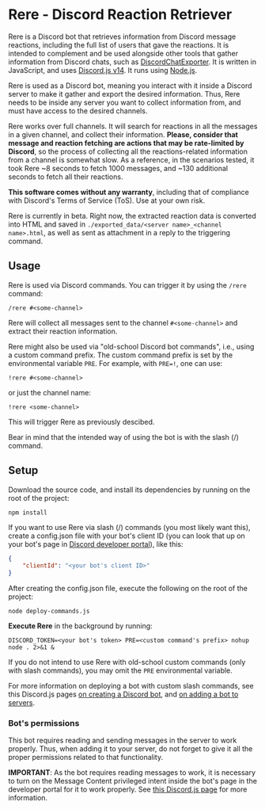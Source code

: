 # Rere - Discord Reaction Retriever

Rere is a Discord bot that retrieves information from Discord message reactions, including the full list of users that gave the reactions. It is intended to complement and be used alongside other tools that gather information from Discord chats, such as [DiscordChatExporter](https://github.com/Tyrrrz/DiscordChatExporter). It is written in JavaScript, and uses [Discord.js v14](https://discord.js.org/). It runs using [Node.js](https://nodejs.org/).

Rere is used as a Discord bot, meaning you interact with it inside a Discord server to make it gather and export the desired information. Thus, Rere needs to be inside any server you want to collect information from, and must have access to the desired channels.

Rere works over full channels. It will search for reactions in all the messages in a given channel, and collect their information. **Please, consider that message and reaction fetching are actions that may be rate-limited by Discord**, so the process of collecting all the reactions-related information from a channel is somewhat slow. As a reference, in the scenarios tested, it took Rere ~8 seconds to fetch 1000 messages, and ~130 additional seconds to fetch all their reactions.

**This software comes without any warranty**, including that of compliance with Discord's Terms of Service (ToS). Use at your own risk.

Rere is currently in beta. Right now, the extracted reaction data is converted into HTML and saved in `./exported_data/<server name>_<channel name>.html`, as well as sent as attachment in a reply to the triggering command.

## Usage

Rere is used via Discord commands. You can trigger it by using the `/rere` command:
```
/rere #<some-channel>
```
Rere will collect all messages sent to the channel `#<some-channel>` and extract their reaction information.

Rere might also be used via "old-school Discord bot commands", i.e., using a custom command prefix. The custom command prefix is set by the environmental variable `PRE`. For example, with `PRE=!`, one can use:
```
!rere #<some-channel>
```
or just the channel name:
```
!rere <some-channel>
```
This will trigger Rere as previously descibed.

Bear in mind that the intended way of using the bot is with the slash (/) command.

## Setup

Download the source code, and install its dependencies by running on the root of the project:
```
npm install
```

If you want to use Rere via slash (/) commands (you most likely want this), create a config.json file with your bot's client ID (you can look that up on your bot's page in [Discord developer portal](https://discord.com/developers/applications)), like this:
```json
{
	"clientId": "<your bot's client ID>"
}
```
After creating the config.json file, execute the following on the root of the project:
```
node deploy-commands.js
```

**Execute Rere** in the background by running:
```
DISCORD_TOKEN=<your bot's token> PRE=<custom command's prefix> nohup node . 2>&1 &
```
If you do not intend to use Rere with old-school custom commands (only with slash commands), you may omit the `PRE` environmental variable.

For more information on deploying a bot with custom slash commands, see this Discord.js pages [on creating a Discord bot](https://discordjs.guide/preparations/setting-up-a-bot-application.html#creating-your-bot), and [on adding a bot to servers](https://discordjs.guide/preparations/adding-your-bot-to-servers.html#bot-invite-links).

### Bot's permissions

This bot requires reading and sending messages in the server to work properly. Thus, when adding it to your server, do not forget to give it all the proper permissions related to that functionality.

**IMPORTANT**: As the bot requires reading messages to work, it is necessary to turn on the Message Content privileged intent inside the bot's page in the developer portal for it to work properly. See [this Discord.js page](https://discordjs.guide/popular-topics/intents.html#privileged-intents) for more information.

